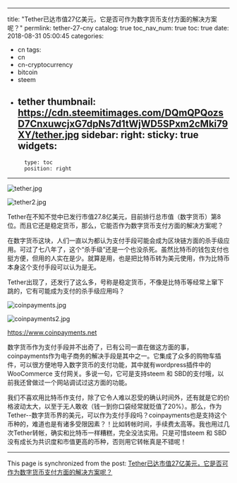 
---
title: "Tether已达市值27亿美元，它是否可作为数字货币支付方面的解决方案呢？"
permlink: tether-27-cny
catalog: true
toc_nav_num: true
toc: true
date: 2018-08-31 05:00:45
categories:
- cn
tags:
- cn
- cn-cryptocurrency
- bitcoin
- steem
- tether
thumbnail: https://cdn.steemitimages.com/DQmQPQozsD7CnxuwcjxG7dpNs7d1tWjWD5SPxm2cMki79XY/tether.jpg
sidebar:
    right:
        sticky: true
widgets:
    -
        type: toc
        position: right
---


![tether.jpg](https://cdn.steemitimages.com/DQmQPQozsD7CnxuwcjxG7dpNs7d1tWjWD5SPxm2cMki79XY/tether.jpg)

![tether2.jpg](https://cdn.steemitimages.com/DQmbGoEwFbHRGXKZt4UES8JkoBadBHspzcJ5Eb8FWUEQXLe/tether2.jpg)

Tether在不知不觉中已发行市值27.8亿美元，目前排行总市值（数字货币）第8位。而且它还是稳定货币，那么，它能否作为数字货币支付方面的解决方案呢？

在数字货币这块，人们一直以为都认为支付手段可能会成为区块链方面的杀手级应用。可过了七八年了，这个“杀手级”还是一个也没杀死。虽然比特币的钱包支付也挺方便，但用的人实在是少。就算是用，也是把比特币转为美元使用，作为比特币本身这个支付手段可以认为是无。

Tether出现了，还发行了这么多，号称是稳定货币，不像是比特币等经常上窜下跳的，它有可能成为支付的杀手级应用吗？

![coinpayments.jpg](https://cdn.steemitimages.com/DQmSNWLTY9YUybrC5swtmccFZB2bVdiRatbD6k7CDwD9E7Z/coinpayments.jpg)

![coinpayments2.jpg](https://cdn.steemitimages.com/DQmYSZ4A7EcfSMzUtjLH9ZXdyT5hSPpmp8yTdTGEk2Jbq9e/coinpayments2.jpg)

https://www.coinpayments.net

数字货币作为支付手段并不出奇了，已有公司一直在做这方面的事，coinpayments作为电子商务的解决手段是其中之一。它集成了众多的购物车插件，可以很方便地导入数字货币的支付功能，其中就有wordpress插件中的WooCommerce 支付网关。多说一句，它可是支持steem 和 SBD的支付哦，以前我还曾做过一个网站调试过这方面的功能。

我们不喜欢用比特币作支付，除了它令人难以忍受的确认时间外，还有就是它的价格波动太大，以至于无人敢收（钱一到你口袋经常就贬值了20%）。那么，作为Tether--数字货币界的美元，可以作为支付手段吗？coinpayments也是支持这个币种的，难道也是有诸多受限因素？！比如转帐时间，手续费太高等。我也用过几次Tether转帐，确实和比特币一样糟糕，完全没法实用。只是可惜steem 和 SBD没有成长为共识度和市值更高的币种，否则用它转帐真是不错呢！

- - -

This page is synchronized from the post: [Tether已达市值27亿美元，它是否可作为数字货币支付方面的解决方案呢？](https://steemit.com/@lemooljiang/tether-27-cny)
